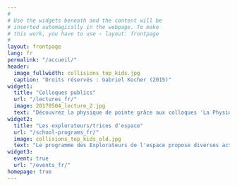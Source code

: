 ```yaml
---
#
# Use the widgets beneath and the content will be
# inserted automagically in the webpage. To make
# this work, you have to use › layout: frontpage
#
layout: frontpage
lang: fr
permalink: "/accueil/"
header:
  image_fullwidth: collisions_top_kids.jpg
  caption: "Droits réservés : Gabriel Kocher (2015)"
widget1:
  title: "Colloques publics"
  url: "/lectures_fr/"
  image: 20170504_lecture_2.jpg
  text: "Découvrez la physique de pointe grâce aux colloques 'La Physique Dans Tous Ses Etats'. Les colloques sont ouverts et accessible à toutes et tous. Venez rencontrer des experts physiciens et en apprendre d'avantage sur la recherche faite à McGill!"
widget2:
  title: "Les explorateurs/trices d'espace"
  url: "/school-programs_fr/"
  image: collisions_top_kids_old.jpg
  text: "Le programme des Explorateurs de l'espace propose diverses activités en rapport avec la physique à destination des élèves en école primaire. Les activités sont encadrées par des membres du groupe de vulgarisation qui rendent visite aux écoles 5 fois par an. Une excellente opportunité pour les enfants de rencontrer de vrais scientifique et d'en apprendre d'avantage sur la physique dans un contexte intéractif."
widget3:
  event: true
  url: "/events_fr/"
homepage: true
---
```

